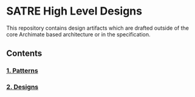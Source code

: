 # SATRE High Level Designs

This repository contains design artifacts which are drafted outside of the core Archimate based architecture or in the specification.

## Contents

### [1. Patterns](./Docs/patterns/)
### [2. Designs](./Docs/designs/)